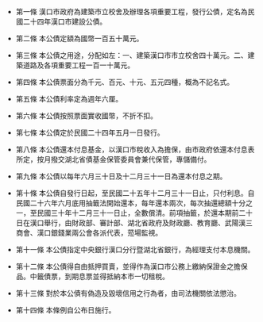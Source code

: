 * 第一條 漢口市政府為建築市立校舍及辦理各項重要工程，發行公債，定名為民國二十四年漢口市建設公債。

* 第二條 本公債定額為國幣一百五十萬元。

* 第三條 本公債之用途，分配如左：一、建築漢口市市立校舍四十萬元。二、建築道路及各項重要工程一百一十萬元。

* 第四條 本公債票面分為千元、百元、十元、五元四種，概為不記名式。

* 第五條 本公債利率定為週年六厘。

* 第六條 本公債按照票面實收國幣，不折不扣。

* 第七條 本公債定於民國二十四年五月一日發行。

* 第八條 本公債還本付息基金，以漢口市稅收入為擔保，由市政府依還本付息表所定，按月撥交湖北省債基金保管委員會兼代保管，專儲備付。

* 第九條 本公債以每年六月三十日及十二月三十一日為還本付息之期。

* 第十條 本公債自發行日起，至民國二十五年十二月三十一日止，只付利息。自民國二十六年六月底用抽籤法開始還本，每年還本兩次，每次抽還總額十分之一，至民國三十年十二月三十一日止，全數償清。前項抽籤，於還本期前二十日在漢口舉行，由財政部、審計部、湖北省政府及財政廳、教育廳、武陽漢三商會、漢口銀錢業兩公會各派代表，蒞場監視。

* 第十一條 本公債指定中央銀行漢口分行暨湖北省銀行，為經理支付本息機關。

* 第十二條 本公債得自由抵押買賣，並得作為漢口市公務上繳納保證金之擔保品。中籤債票，到期息票並得抵納本市一切租稅。

* 第十三條 對於本公債有偽造及毀壞信用之行為者，由司法機關依法懲治。

* 第十四條 本條例自公布日施行。

